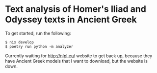 # Text analysis of Homer's Iliad and Odyssey texts in Ancient Greek

To get started, run the following:

```
$ nix develop
$ poetry run python -m analyzer
```

Currently waiting for http://nlpl.eu/ website to get back up, because they have
Ancient Greek models that I want to download, but the website is down.
